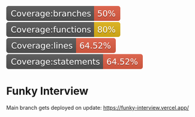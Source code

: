 ![Alt text](./coverage/badge-branches.svg)
![Alt text](./coverage/badge-functions.svg)
![Alt text](./coverage/badge-lines.svg)
![Alt text](./coverage/badge-statements.svg)

# Funky Interview

Main branch gets deployed on update: https://funky-interview.vercel.app/
